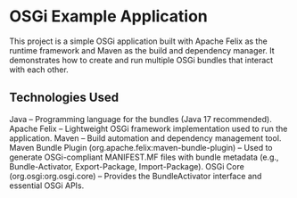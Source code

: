 # OSGi Example Application
This project is a simple OSGi application built with Apache Felix as the runtime framework and Maven as the build and dependency manager.
It demonstrates how to create and run multiple OSGi bundles that interact with each other.
## Technologies Used
  Java – Programming language for the bundles (Java 17 recommended).
  Apache Felix – Lightweight OSGi framework implementation used to run the application.
  Maven – Build automation and dependency management tool.
  Maven Bundle Plugin (org.apache.felix:maven-bundle-plugin) – Used to generate OSGi-compliant MANIFEST.MF files with bundle metadata (e.g., Bundle-Activator, Export-Package, Import-Package).
  OSGi Core (org.osgi:org.osgi.core) – Provides the BundleActivator interface and essential OSGi APIs.
